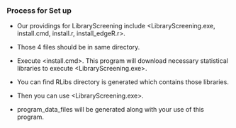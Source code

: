 ### Process for Set up

* Our providings for LibraryScreening include &lt;LibraryScreening.exe, install.cmd, install.r, install\_edgeR.r&gt;.

* Those 4 files should be in same directory.

* Execute &lt;install.cmd&gt;. This program will download necessary statistical libraries to execute &lt;LibraryScreening.exe&gt;.

* You can find RLibs directory is generated which contains those libraries.

* Then you can use &lt;LibraryScreening.exe&gt;.

* program\_data\_files will be generated along with your use of this program.



